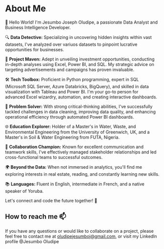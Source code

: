 # About Me

👋 Hello World! I'm Jesumbo Joseph Oludipe, a passionate Data Analyst and Business Intelligence Developer.

🔍 **Data Detective:** Specializing in uncovering hidden insights within vast datasets, I've analyzed over variuos datasets to pinpoint lucrative opportunities for businesses.

🚀 **Project Maven:** Adept in unveiling investment opportunities, conducting in-depth analyses using Excel, Power BI, and SQL. My strategic advice on targeting advertisements and campaigns has proven invaluable.

🛠️ **Tech Toolbox:** Proficient in Python programming, expert in SQL (Microsoft SQL Server, Azure Databricks, BigQuery), and skilled in data visualization with Tableau and Power BI. I'm your go-to person for advanced Excel wizardry, automation, and creating interactive dashboards.

🔧 **Problem Solver:** With strong critical-thinking abilities, I've successfully tackled challenges in data cleaning, improving data quality, and enhancing operational efficiency through automated Power BI dashboards.

🌐 **Education Explorer:** Holder of a Master's in Water, Waste, and Environmental Engineering from the University of Greenwich, UK, and a Master's in Soil & Water Engineering from FUTA, Nigeria.

🤝 **Collaboration Champion:** Known for excellent communication and teamwork skills, I've effectively managed stakeholder relationships and led cross-functional teams to successful outcomes.

🌍 **Beyond the Data:** When not immersed in analytics, you'll find me exploring interests in real estate, reading, and constantly learning new skills.

📚 **Languages:** Fluent in English, intermediate in French, and a native speaker of Yoruba.

Let's connect and code the future together! 🚀


## How to reach me 📫

If you have any questions or would like to collaborate on a project, please feel free to contact me at oludipejesumboj@gmail.com, or visit my LinkedIn profile @Jesumbo Oludipe


<!---
JesumboOludipe/JesumboOludipe is a ✨ special ✨ repository because its `README.md` (this file) appears on your GitHub profile.
You can click the Preview link to take a look at your changes.
--->

